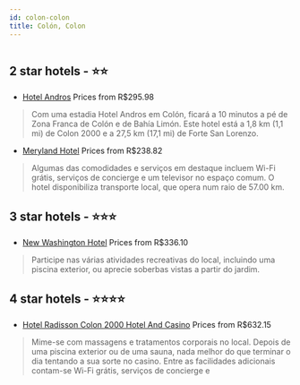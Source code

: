 ```yaml
---
id: colon-colon
title: Colón, Colon
---
```


<center><img src="https://i.travelapi.com/hotels/12000000/11640000/11631800/11631712/198dd385_z.jpg" alt="" /></center>


##  2 star hotels - ⭐️⭐️

-    [Hotel Andros](https://www.hurb.com/br/aud/https://www.hurb.com/br/hotels/colon/hotel-andros-HT-Q7JN?cmp=18055) Prices from R$295.98
   > Com uma estadia Hotel Andros em Colón, ficará a 10 minutos a pé de Zona Franca de Colón e de Bahía Limón. Este hotel está a 1,8 km (1,1 mi) de Colon 2000 e a 27,5 km (17,1 mi) de Forte San Lorenzo.
-    [Meryland Hotel](https://www.hurb.com/br/aud/https://www.hurb.com/br/hotels/colon/meryland-hotel-HT-2SIH?cmp=18055) Prices from R$238.82
   > Algumas das comodidades e serviços em destaque incluem Wi-Fi grátis, serviços de concierge e um televisor no espaço comum. O hotel disponibiliza transporte local, que opera num raio de 57.00 km.

##  3 star hotels - ⭐️⭐️⭐️

-    [New Washington Hotel](https://www.hurb.com/br/aud/https://www.hurb.com/br/hotels/colon/new-washington-hotel-HT-6VY7?cmp=18055) Prices from R$336.10
   > Participe nas várias atividades recreativas do local, incluindo uma piscina exterior, ou aprecie soberbas vistas a partir do jardim.

##  4 star hotels - ⭐️⭐️⭐️⭐️

-    [Hotel Radisson Colon 2000 Hotel And Casino](https://www.hurb.com/br/aud/https://www.hurb.com/br/hotels/colon/hotel-radisson-colon-2000-hotel-and-casino-HT-578L?cmp=18055) Prices from R$632.15
   > Mime-se com massagens e tratamentos corporais no local. Depois de uma piscina exterior ou de uma sauna, nada melhor do que terminar o dia tentando a sua sorte no casino. Entre as facilidades adicionais contam-se Wi-Fi grátis, serviços de concierge e 
